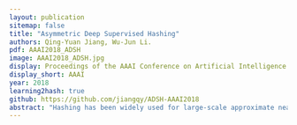 ```yaml
---
layout: publication
sitemap: false
title: "Asymmetric Deep Supervised Hashing"
authors: Qing-Yuan Jiang, Wu-Jun Li.
pdf: AAAI2018_ADSH
image: AAAI2018_ADSH.jpg
display: Proceedings of the AAAI Conference on Artificial Intelligence
display_short: AAAI
year: 2018
learning2hash: true
github: https://github.com/jiangqy/ADSH-AAAI2018
abstract: "Hashing has been widely used for large-scale approximate nearest neighbor search because of its storage and search efficiency. Recent work has found that deep supervised hashing can significantly outperform non-deep supervised hashing in many applications. However, most existing deep supervised hashing methods adopt a symmetric strategy to learn one deep hash function for both query points and database (retrieval) points. The training of these symmetric deep supervised hashing methods is typically time-consuming, which makes them hard to effectively utilize the supervised information for cases with large-scale database. In this paper, we propose a novel deep supervised hashing method, called asymmetric deep supervised hashing (ADSH), for large-scale nearest neighbor search. ADSH treats the query points and database points in an asymmetric way. More specifically, ADSH learns a deep hash function only for query points, while the hash codes for database points are directly learned. The training of ADSH is much more efficient than that of traditional symmetric deep supervised hashing methods. Experiments show that ADSH can achieve state-of-the-art performance in real applications."
---
```

